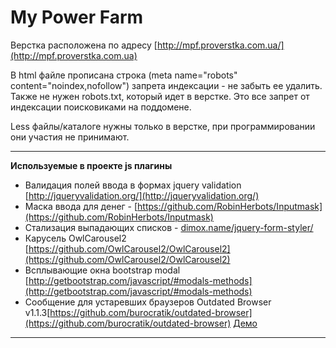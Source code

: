 My Power Farm
================ 

Верстка расположена по адресу [http://mpf.proverstka.com.ua/](http://mpf.proverstka.com.ua)

В html файле прописана строка (meta name="robots" content="noindex,nofollow") запрета индексации - не забыть ее удалить. Также не нужен robots.txt, который идет в верстке. Это все запрет от индексации поисковиками на поддомене.

Less файлы/каталоге нужны только в верстке, при программировании они участия не принимают.


---------------------------------------------------------

__Используемые в проекте js плагины__
* Валидация полей ввода в формах jquery validation [http://jqueryvalidation.org/](http://jqueryvalidation.org/)
* Маска ввода для денег - [https://github.com/RobinHerbots/Inputmask](https://github.com/RobinHerbots/Inputmask)
* Стализация выпадающих списков - [dimox.name/jquery-form-styler/](dimox.name/jquery-form-styler/)
* Карусель OwlCarousel2 [https://github.com/OwlCarousel2/OwlCarousel2](https://github.com/OwlCarousel2/OwlCarousel2)
* Всплывающие окна bootstrap modal [http://getbootstrap.com/javascript/#modals-methods](http://getbootstrap.com/javascript/#modals-methods)
* Сообщение для устаревших браузеров Outdated Browser v1.1.3[https://github.com/burocratik/outdated-browser](https://github.com/burocratik/outdated-browser) [Демо](http://outdatedbrowser.com/ru)

---------------------------------------------------------
